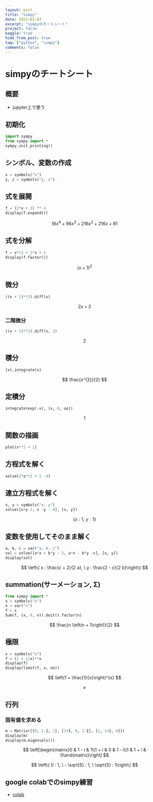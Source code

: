 ```yaml
---
layout: post
title: "simpy"
date: 2021-01-03
excerpt: "simpyのチートシート"
project: false
kaggle: true
hide_from_post: true
tag: ["python", "simpy"]
comments: false
---
```


# simpyのチートシート

## 概要
 - jupyter上で使う

## 初期化

```python
import sympy
from sympy import *
sympy.init_printing()
```

## シンボル、変数の作成

```python
x = symbols("x")
y, z = symbols("y, z")
```

## 式を展開

```python
f = (2*x + 3) ** 4
display(f.expand())
```

$$
16 x^{4} + 96 x^{3} + 216 x^{2} + 216 x + 81
$$

## 式を分解

```python
f = x**2 + 2*x + 1
display(f.factor())
```

$$
\left(x + 1\right)^{2}
$$

## 微分

```python
((x + 1)**2).diff(x)
```

$$
2 x + 2
$$

### 二階微分

```python
((x + 1)**2).diff(x, 2)
```

$$
2
$$


## 積分

```python
(x).integrate(x)
```

$$
\frac{x^{2}}{2}
$$


## 定積分

```python
integrate(exp(-x), (x, 0, oo))
```

$$
1
$$

## 関数の描画

```python
plot(x**2 + 1)
```

## 方程式を解く

```python
solve(2*x**2 + 2 -4)
```

## 連立方程式を解く

```python
x, y = symbols("x, y")
solve([x+y-2, x -y - 0], [x, y])
```

$$
\left\{ x : 1, \  y : 1\right\}
$$

## 変数を使用してそのまま解く

```python
a, b, c = var("a, b, c")
sol = solve([a*x + b*y - 2, a*x - b*y -c], [x, y])
display(sol)
```

$$
\left\{ x : \frac{c + 2}{2 a}, \  y : \frac{2 - c}{2 b}\right\}
$$

## summation(サーメーション, Σ)

```python
from sympy import *
x = symbols("x")
n = var("n")
f = x 
Sum(f, (x, 0, n)).doit().factor(n)
```

$$
\frac{n \left(n + 1\right)}{2}
$$


## 極限

```python
x = symbols("x")
f = (1 + 1/x)**x
display(f)
display(limit(f, x, oo))
```

$$
\left(1 + \frac{1}{x}\right)^{x}
$$

$$
e
$$


## 行列

### 固有値を求める

```python
m = Matrix([[0, 1-I, 1], [1+I, 0, 1-I], [1, 1+I, 0]])
display(m)
display(m.eigenvals())
```

$$
\left[\begin{matrix}0 & 1 - i & 1\\1 + i & 0 & 1 - i\\1 & 1 + i & 0\end{matrix}\right]
$$

$$
\left\{ 0 : 1, \  - \sqrt{5} : 1, \  \sqrt{5} : 1\right\}
$$


## google colabでのsimpy練習
 - [colab](https://colab.research.google.com/drive/1eBl2QdPOc65_OHmVRelpvTi8NAakCjSk?usp=sharing)
